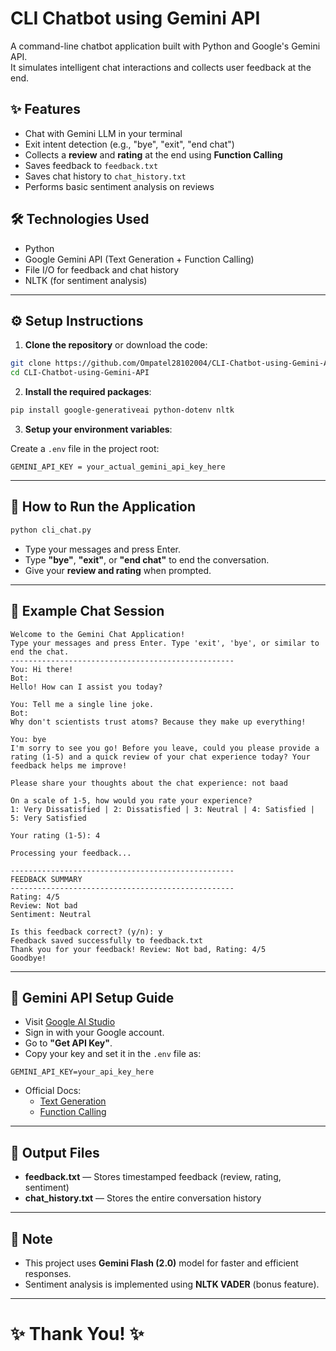 # CLI Chatbot using Gemini API

A command-line chatbot application built with Python and Google's Gemini API.  
It simulates intelligent chat interactions and collects user feedback at the end.

## ✨ Features
- Chat with Gemini LLM in your terminal
- Exit intent detection (e.g., "bye", "exit", "end chat")
- Collects a **review** and **rating** at the end using **Function Calling**
- Saves feedback to `feedback.txt`
- Saves chat history to `chat_history.txt`
- Performs basic sentiment analysis on reviews  

## 🛠 Technologies Used
- Python
- Google Gemini API (Text Generation + Function Calling)
- File I/O for feedback and chat history
- NLTK (for sentiment analysis)

---

## ⚙️ Setup Instructions

1. **Clone the repository** or download the code:

```bash
git clone https://github.com/Ompatel28102004/CLI-Chatbot-using-Gemini-API.git
cd CLI-Chatbot-using-Gemini-API
```

2. **Install the required packages**:

```bash
pip install google-generativeai python-dotenv nltk
```

3. **Setup your environment variables**:

Create a `.env` file in the project root:

```
GEMINI_API_KEY = your_actual_gemini_api_key_here
```

---

## 🚀 How to Run the Application

```bash
python cli_chat.py
```

- Type your messages and press Enter.
- Type **"bye"**, **"exit"**, or **"end chat"** to end the conversation.
- Give your **review and rating** when prompted.

---

## 💬 Example Chat Session

```
Welcome to the Gemini Chat Application!
Type your messages and press Enter. Type 'exit', 'bye', or similar to end the chat.
--------------------------------------------------
You: Hi there!
Bot: 
Hello! How can I assist you today?

You: Tell me a single line joke.
Bot: 
Why don't scientists trust atoms? Because they make up everything!

You: bye
I'm sorry to see you go! Before you leave, could you please provide a rating (1-5) and a quick review of your chat experience today? Your feedback helps me improve!

Please share your thoughts about the chat experience: not baad

On a scale of 1-5, how would you rate your experience?
1: Very Dissatisfied | 2: Dissatisfied | 3: Neutral | 4: Satisfied | 5: Very Satisfied

Your rating (1-5): 4

Processing your feedback...

--------------------------------------------------
FEEDBACK SUMMARY
--------------------------------------------------
Rating: 4/5
Review: Not bad
Sentiment: Neutral

Is this feedback correct? (y/n): y
Feedback saved successfully to feedback.txt
Thank you for your feedback! Review: Not bad, Rating: 4/5
Goodbye!
```

---

## 🔑 Gemini API Setup Guide

- Visit [Google AI Studio](https://aistudio.google.com/app/u/1/apikey?pli=1)
- Sign in with your Google account.
- Go to **"Get API Key"**.
- Copy your key and set it in the `.env` file as:

```
GEMINI_API_KEY=your_api_key_here
```

- Official Docs:
  - [Text Generation](https://ai.google.dev/gemini-api/docs/text-generation)
  - [Function Calling](https://ai.google.dev/gemini-api/docs/function-calling?example=meeting)

---

## 📂 Output Files

- **feedback.txt** — Stores timestamped feedback (review, rating, sentiment)
- **chat_history.txt** — Stores the entire conversation history

---

## 📌 Note
- This project uses **Gemini Flash (2.0)** model for faster and efficient responses.
- Sentiment analysis is implemented using **NLTK VADER** (bonus feature).

---

# ✨ Thank You! ✨
